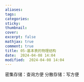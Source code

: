 ```yaml
---
aliases: 
tags: 
categories:
sticky:
thumbnail:
cover: 
excerpt: false
mathjax: true
comment: true
title: 05-基本表的物理结构
date:  2024-04-08 14:04
modified:  2024-04-08 14:04
---
```

密集存储：查询方便
分散存储：写方便


